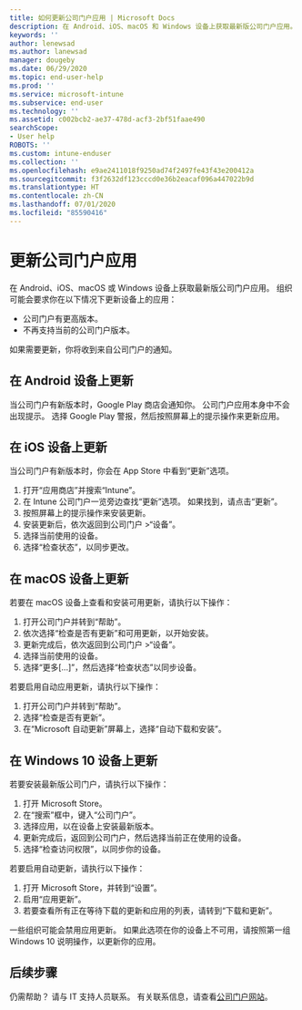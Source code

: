 ```yaml
---
title: 如何更新公司门户应用 | Microsoft Docs
description: 在 Android、iOS、macOS 和 Windows 设备上获取最新版公司门户应用。
keywords: ''
author: lenewsad
ms.author: lanewsad
manager: dougeby
ms.date: 06/29/2020
ms.topic: end-user-help
ms.prod: ''
ms.service: microsoft-intune
ms.subservice: end-user
ms.technology: ''
ms.assetid: c002bcb2-ae37-478d-acf3-2bf51faae490
searchScope:
- User help
ROBOTS: ''
ms.custom: intune-enduser
ms.collection: ''
ms.openlocfilehash: e9ae2411018f9250ad74f2497fe43f43e200412a
ms.sourcegitcommit: f3f2632df123cccd0e36b2eacaf096a447022b9d
ms.translationtype: HT
ms.contentlocale: zh-CN
ms.lasthandoff: 07/01/2020
ms.locfileid: "85590416"
---
```

# <a name="update-the-company-portal-app"></a>更新公司门户应用  
 
在 Android、iOS、macOS 或 Windows 设备上获取最新版公司门户应用。 组织可能会要求你在以下情况下更新设备上的应用：  

* 公司门户有更高版本。
* 不再支持当前的公司门户版本。 

如果需要更新，你将收到来自公司门户的通知。  

## <a name="update-on-android-device"></a>在 Android 设备上更新  

当公司门户有新版本时，Google Play 商店会通知你。 公司门户应用本身中不会出现提示。 选择 Google Play 警报，然后按照屏幕上的提示操作来更新应用。 

## <a name="update-on-ios-device"></a>在 iOS 设备上更新  

当公司门户有新版本时，你会在 App Store 中看到“更新”选项。 

1. 打开“应用商店”并搜索“Intune”。  
2. 在 Intune 公司门户一览旁边查找“更新”选项。 如果找到，请点击“更新”。 
3. 按照屏幕上的提示操作来安装更新。
4. 安装更新后，依次返回到公司门户 >“设备”。 
5. 选择当前使用的设备。
6. 选择“检查状态”，以同步更改。  

## <a name="update-on-macos-device"></a>在 macOS 设备上更新  

若要在 macOS 设备上查看和安装可用更新，请执行以下操作： 

1. 打开公司门户并转到“帮助”。  
2. 依次选择“检查是否有更新”和可用更新，以开始安装。  
4. 更新完成后，依次返回到公司门户 >“设备”。 
5. 选择当前使用的设备。
6.  选择“更多[...]”，然后选择“检查状态”以同步设备。  

若要启用自动应用更新，请执行以下操作： 
1. 打开公司门户并转到“帮助”。  
2. 选择“检查是否有更新”。
3. 在“Microsoft 自动更新”屏幕上，选择“自动下载和安装”。  


## <a name="update-on-windows-10-device"></a>在 Windows 10 设备上更新  

若要安装最新版公司门户，请执行以下操作： 
1. 打开 Microsoft Store。
2. 在“搜索”框中，键入“公司门户”。  
3. 选择应用，以在设备上安装最新版本。 
4. 更新完成后，返回到公司门户，然后选择当前正在使用的设备。
5. 选择“检查访问权限”，以同步你的设备。 

若要启用自动更新，请执行以下操作：  
1. 打开 Microsoft Store，并转到“设置”。  
2. 启用“应用更新”。  
3. 若要查看所有正在等待下载的更新和应用的列表，请转到“下载和更新”。  

一些组织可能会禁用应用更新。 如果此选项在你的设备上不可用，请按照第一组 Windows 10 说明操作，以更新你的应用。 

## <a name="next-steps"></a>后续步骤  

仍需帮助？ 请与 IT 支持人员联系。 有关联系信息，请查看[公司门户网站](https://go.microsoft.com/fwlink/?linkid=2010980)。
